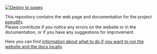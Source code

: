 [![Deploy to pages](https://github.com/waldhacker/pseudify-page/actions/workflows/deploy.yml/badge.svg)](https://github.com/waldhacker/pseudify-page/actions/workflows/deploy.yml)

This repository contains the web page and documentation for the project [pseudify](pseudify.me).  
Please contribute if you notice any errors on the website or in the documentation, or if you have any suggestions for improvement.  

Here you can find [information about what to do if you want to run the website and the docs locally](https://pseudify-page.ddev.site/docs/current/development/).  

